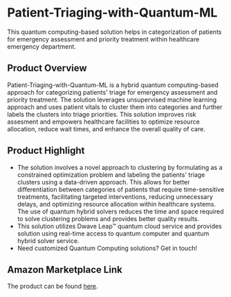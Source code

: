 # Patient-Triaging-with-Quantum-ML
This quantum computing-based solution helps in categorization of patients for emergency assessment and priority treatment within healthcare emergency department.

## Product Overview
Patient-Triaging-with-Quantum-ML is a hybrid quantum computing-based approach for categorizing patients' triage for emergency assessment and priority treatment. The solution leverages unsupervised machine learning approach and uses patient vitals to cluster them into categories and further labels the clusters into triage priorities. This solution improves risk assesment and empowers healthcare facilities to optimize resource allocation, reduce wait times, and enhance the overall quality of care.

## Product Highlight 

* The solution involves a novel approach to clustering by formulating as a constrained optimization problem and labeling the patients' triage clusters using a data-driven approach. This allows for better differentiation between categories of patients that require time-sensitive treatments, facilitating targeted interventions, reducing unnecessary delays, and optimizing resource allocation within healthcare systems. The use of quantum hybrid solvers reduces the time and space required to solve clustering problems and provides better quality results.
* This solution utilizes Dwave Leap™ quantum cloud service and provides solution using real-time access to  quantum computer and quantum hybrid solver service.  
* Need customized Quantum Computing solutions? Get in touch!

## Amazon Marketplace Link
The product can be found [here](https://aws.amazon.com/marketplace/).

